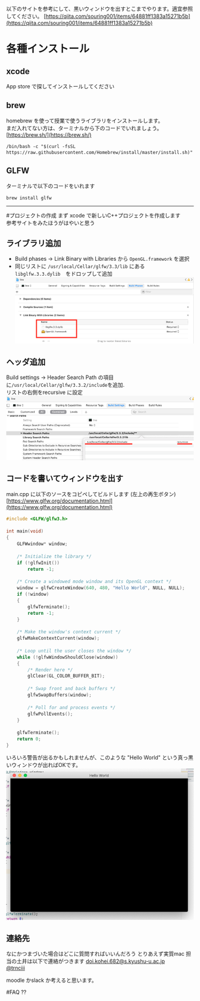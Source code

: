 以下のサイトを参考にして、黒いウィンドウを出すとこまでやります。適宜参照してください。
[https://qiita.com/souring001/items/64881ff1383a15271b5b](https://qiita.com/souring001/items/64881ff1383a15271b5b)

# 各種インストール
## xcode
App store で探してインストールしてください	

## brew
homebrew を使って授業で使うライブラリをインストールします。<br>
まだ入れてない方は、ターミナルから下のコードでいれましょう。[https://brew.sh/](https://brew.sh/)
```commandline
/bin/bash -c "$(curl -fsSL https://raw.githubusercontent.com/Homebrew/install/master/install.sh)"
```

## GLFW
ターミナルで以下のコードをいれます
```commandline
brew install glfw
```
---

#プロジェクトの作成
まず xcode で新しいC++プロジェクトを作成します<br>
参考サイトをみたほうがはやいと思う

## ライブラリ追加
* Build phases -> Link Binary with Libraries から ``OpenGL.framework`` を選択
* 同じリストに ``/usr/local/Cellar/glfw/3.3/lib`` にある　``libglfw.3.3.dylib``　をドロップして追加
![](docs/im_link.png)

## ヘッダ追加
Build settings -> Header Search Path の項目に`/usr/local/Cellar/glfw/3.3.2/include`を追加.<br>リストの右側をrecursive に設定<br>
![](docs/im_header.png)

## コードを書いてウィンドウを出す	
main.cpp に以下のソースをコピペしてビルドします (左上の再生ボタン)<br>
[https://www.glfw.org/documentation.html](https://www.glfw.org/documentation.html)

```cpp
#include <GLFW/glfw3.h>

int main(void)
{
    GLFWwindow* window;

    /* Initialize the library */
    if (!glfwInit())
        return -1;

    /* Create a windowed mode window and its OpenGL context */
    window = glfwCreateWindow(640, 480, "Hello World", NULL, NULL);
    if (!window)
    {
        glfwTerminate();
        return -1;
    }

    /* Make the window's context current */
    glfwMakeContextCurrent(window);

    /* Loop until the user closes the window */
    while (!glfwWindowShouldClose(window))
    {
        /* Render here */
        glClear(GL_COLOR_BUFFER_BIT);

        /* Swap front and back buffers */
        glfwSwapBuffers(window);

        /* Poll for and process events */
        glfwPollEvents();
    }

    glfwTerminate();
    return 0;
}
```
いろいろ警告が出るかもしれませんが、このような "Hello World" という真っ黒いウィンドウが出ればOKです。<br>
![](docs/im_window.png)

## 連絡先
なにかつまづいた場合はどこに質問すればいいんだろう
とりあえず実質mac 担当の土井は以下で連絡がつきます
doi.kohei.682@s.kyushu-u.ac.jp<br>
[@trnciii](twitter.com/trnciii)

moodle かslack か考えると思います。

#FAQ
??